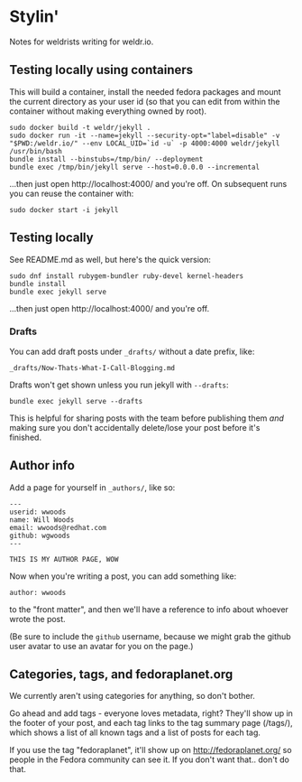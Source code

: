 # Stylin'

Notes for weldrists writing for weldr.io.

## Testing locally using containers

This will build a container, install the needed fedora packages and mount the current directory as
your user id (so that you can edit from within the container without making everything owned by root).

    sudo docker build -t weldr/jekyll .
    sudo docker run -it --name=jekyll --security-opt="label=disable" -v "$PWD:/weldr.io/" --env LOCAL_UID=`id -u` -p 4000:4000 weldr/jekyll /usr/bin/bash
    bundle install --binstubs=/tmp/bin/ --deployment
    bundle exec /tmp/bin/jekyll serve --host=0.0.0.0 --incremental

...then just open http://localhost:4000/ and you're off. On subsequent runs you can reuse the container with:

    sudo docker start -i jekyll

## Testing locally

See README.md as well, but here's the quick version:

    sudo dnf install rubygem-bundler ruby-devel kernel-headers
    bundle install
    bundle exec jekyll serve

...then just open http://localhost:4000/ and you're off.

### Drafts

You can add draft posts under `_drafts/` without a date prefix, like:

    _drafts/Now-Thats-What-I-Call-Blogging.md

Drafts won't get shown unless you run jekyll with `--drafts`:

    bundle exec jekyll serve --drafts

This is helpful for sharing posts with the team before publishing them _and_
making sure you don't accidentally delete/lose your post before it's finished.

## Author info

Add a page for yourself in `_authors/`, like so:

    ---
    userid: wwoods
    name: Will Woods
    email: wwoods@redhat.com
    github: wgwoods
    ---
    
    THIS IS MY AUTHOR PAGE, WOW

Now when you're writing a post, you can add something like:

    author: wwoods

to the "front matter", and then we'll have a reference to info about whoever
wrote the post.

(Be sure to include the `github` username, because we might grab the github
user avatar to use an avatar for you on the page.)

## Categories, tags, and fedoraplanet.org

We currently aren't using categories for anything, so don't bother.

Go ahead and add tags - everyone loves metadata, right? They'll show up in the
footer of your post, and each tag links to the tag summary page (/tags/),
which shows a list of all known tags and a list of posts for each tag.

If you use the tag "fedoraplanet", it'll show up on http://fedoraplanet.org/
so people in the Fedora community can see it. If you don't want that.. don't
do that.
